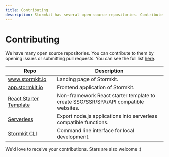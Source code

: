 ```yaml
---
title: Contributing
description: Stormkit has several open source repositories. Contribute to it by opening an issue or creating a pull request.
---
```


# Contributing

<section>
We have many open source repositories. You can contribute to them by opening issues or submitting pull requests. You can see the full list <a href="https://github.com/stormkit-io" target="_blank" rel="noopener noreferrer">here</a>.

| Repo                                                                                                                                  | Description                                                                         |
| ------------------------------------------------------------------------------------------------------------------------------------- | ----------------------------------------------------------------------------------- |
| <a href="https://github.com/stormkit-io/www-stormkit-io" target="_blank" rel="noopener noreferrer">www.stormkit.io</a>                | Landing page of Stormkit.                                                           |
| <a href="https://github.com/stormkit-io/app-stormkit-io" target="_blank" rel="noopener noreferrer">app.stormkit.io</a>                | Frontend application of Stormkit.                                                   |
| <a href="https://github.com/stormkit-io/monorepo-template-react" target="_blank" rel="noopener noreferrer">React Starter Template</a> | Non-framework React starter template to create SSG/SSR/SPA/API compatible websites. |
| <a href="https://github.com/stormkit-io/serverless" target="_blank" rel="noopener noreferrer">Serverless</a>                          | Export node.js applications into serverless compatible functions.                   |
| <a href="https://github.com/stormkit-io/stormkit-cli" target="_blank" rel="noopener noreferrer">Stormkit CLI</a>                      | Command line interface for local development.                                       |

We'd love to receive your contributions. Stars are also welcome :)

</section>
